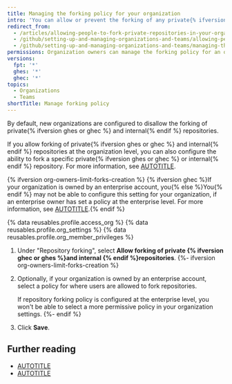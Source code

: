 ```yaml
---
title: Managing the forking policy for your organization
intro: 'You can allow or prevent the forking of any private{% ifversion ghes or ghec %} and internal{% endif %} repositories owned by your organization.'
redirect_from:
  - /articles/allowing-people-to-fork-private-repositories-in-your-organization
  - /github/setting-up-and-managing-organizations-and-teams/allowing-people-to-fork-private-repositories-in-your-organization
  - /github/setting-up-and-managing-organizations-and-teams/managing-the-forking-policy-for-your-organization
permissions: Organization owners can manage the forking policy for an organization.
versions:
  fpt: '*'
  ghes: '*'
  ghec: '*'
topics:
  - Organizations
  - Teams
shortTitle: Manage forking policy
---
```


By default, new organizations are configured to disallow the forking of private{% ifversion ghes or ghec %} and internal{% endif %} repositories.

If you allow forking of private{% ifversion ghes or ghec %} and internal{% endif %} repositories at the organization level, you can also configure the ability to fork a specific private{% ifversion ghes or ghec %} or internal{% endif %} repository. For more information, see [AUTOTITLE](/repositories/managing-your-repositorys-settings-and-features/managing-repository-settings/managing-the-forking-policy-for-your-repository).

{% ifversion org-owners-limit-forks-creation %}
{% ifversion ghec %}If your organization is owned by an enterprise account, you{% else %}You{% endif %} may not be able to configure this setting for your organization, if an enterprise owner has set a policy at the enterprise level. For more information, see [AUTOTITLE](/admin/policies/enforcing-policies-for-your-enterprise/enforcing-repository-management-policies-in-your-enterprise#enforcing-a-policy-for-forking-private-or-internal-repositories).{% endif %}

{% data reusables.profile.access_org %}
{% data reusables.profile.org_settings %}
{% data reusables.profile.org_member_privileges %}
1. Under "Repository forking", select **Allow forking of private {% ifversion ghec or ghes %}and internal {% endif %}repositories**.
{%- ifversion org-owners-limit-forks-creation %}
1. Optionally, if your organization is owned by an enterprise account, select a policy for where users are allowed to fork repositories.

   If repository forking policy is configured at the enterprise level, you won't be able to select a more permissive policy in your organization settings.
{%- endif %}
1. Click **Save**.

## Further reading

* [AUTOTITLE](/pull-requests/collaborating-with-pull-requests/working-with-forks/about-forks)
* [AUTOTITLE](/organizations/managing-user-access-to-your-organizations-repositories/managing-repository-roles/repository-roles-for-an-organization)
